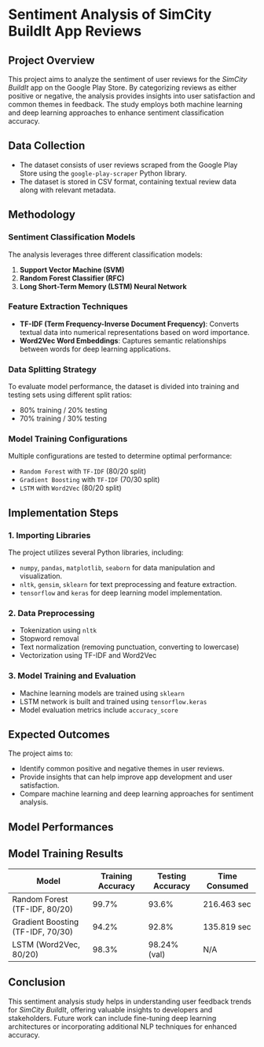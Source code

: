 # Sentiment Analysis of SimCity BuildIt App Reviews

## Project Overview
This project aims to analyze the sentiment of user reviews for the *SimCity BuildIt* app on the Google Play Store. By categorizing reviews as either positive or negative, the analysis provides insights into user satisfaction and common themes in feedback. The study employs both machine learning and deep learning approaches to enhance sentiment classification accuracy.

## Data Collection
- The dataset consists of user reviews scraped from the Google Play Store using the `google-play-scraper` Python library.
- The dataset is stored in CSV format, containing textual review data along with relevant metadata.

## Methodology

### Sentiment Classification Models
The analysis leverages three different classification models:
1. **Support Vector Machine (SVM)**
2. **Random Forest Classifier (RFC)**
3. **Long Short-Term Memory (LSTM) Neural Network**

### Feature Extraction Techniques
- **TF-IDF (Term Frequency-Inverse Document Frequency)**: Converts textual data into numerical representations based on word importance.
- **Word2Vec Word Embeddings**: Captures semantic relationships between words for deep learning applications.

### Data Splitting Strategy
To evaluate model performance, the dataset is divided into training and testing sets using different split ratios:
- 80% training / 20% testing
- 70% training / 30% testing

### Model Training Configurations
Multiple configurations are tested to determine optimal performance:
- `Random Forest` with `TF-IDF` (80/20 split)
- `Gradient Boosting` with `TF-IDF` (70/30 split)
- `LSTM` with `Word2Vec` (80/20 split)

## Implementation Steps
### 1. Importing Libraries
The project utilizes several Python libraries, including:
- `numpy`, `pandas`, `matplotlib`, `seaborn` for data manipulation and visualization.
- `nltk`, `gensim`, `sklearn` for text preprocessing and feature extraction.
- `tensorflow` and `keras` for deep learning model implementation.

### 2. Data Preprocessing
- Tokenization using `nltk`
- Stopword removal
- Text normalization (removing punctuation, converting to lowercase)
- Vectorization using TF-IDF and Word2Vec

### 3. Model Training and Evaluation
- Machine learning models are trained using `sklearn`
- LSTM network is built and trained using `tensorflow.keras`
- Model evaluation metrics include `accuracy_score`

## Expected Outcomes
The project aims to:
- Identify common positive and negative themes in user reviews.
- Provide insights that can help improve app development and user satisfaction.
- Compare machine learning and deep learning approaches for sentiment analysis.


## Model Performances
## Model Training Results

| Model                         | Training Accuracy | Testing Accuracy | Time Consumed |
|--------------------------------|------------------|------------------|--------------|
| Random Forest (TF-IDF, 80/20)  | 99.7%            | 93.6%            | 216.463 sec  |
| Gradient Boosting (TF-IDF, 70/30) | 94.2%        | 92.8%            | 135.819 sec  |
| LSTM (Word2Vec, 80/20)         | 98.3%            | 98.24% (val)     | N/A          |

## Conclusion
This sentiment analysis study helps in understanding user feedback trends for *SimCity BuildIt*, offering valuable insights to developers and stakeholders. Future work can include fine-tuning deep learning architectures or incorporating additional NLP techniques for enhanced accuracy.

